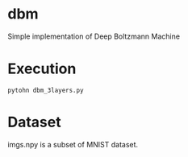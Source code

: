 # dbm
Simple implementation of Deep Boltzmann Machine

# Execution
`pytohn dbm_3layers.py`

# Dataset
imgs.npy is a subset of MNIST dataset. 
